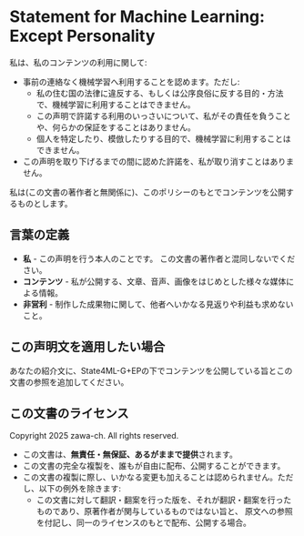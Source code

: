 # Statement for Machine Learning: Except Personality

私は、私のコンテンツの利用に関して:
- 事前の連絡なく機械学習へ利用することを認めます。ただし:
	- 私の住む国の法律に違反する、もしくは公序良俗に反する目的・方法で、機械学習に利用することはできません。
	- この声明で許諾する利用のいっさいについて、私がその責任を負うことや、何らかの保証をすることはありません。
	- 個人を特定したり、模倣したりする目的で、機械学習に利用することはできません。
- この声明を取り下げるまでの間に認めた許諾を、私が取り消すことはありません。

私は(この文書の著作者と無関係に)、このポリシーのもとでコンテンツを公開するものとします。

## 言葉の定義

- **私** - この声明を行う本人のことです。 この文書の著作者と混同しないでください。
- **コンテンツ** - 私が公開する、文章、音声、画像をはじめとした様々な媒体による情報。
- **非営利** - 制作した成果物に関して、他者へいかなる見返りや利益も求めないこと。

## この声明文を適用したい場合

あなたの紹介文に、State4ML-G+EPの下でコンテンツを公開している旨とこの文書の参照を追加してください。

## この文書のライセンス

Copyright 2025 zawa-ch. All rights reserved.

- この文書は、**無責任・無保証、あるがままで提供**されます。
- この文書の完全な複製を、誰もが自由に配布、公開することができます。
- この文書の複製に際し、いかなる変更も加えることは認められません。ただし、以下の例外を除きます:
	- この文書に対して翻訳・翻案を行った版を、それが翻訳・翻案を行ったものであり、原著作者が関与しているものではない旨と、
	  原文への参照を付記し、同一のライセンスのもとで配布、公開する場合。
